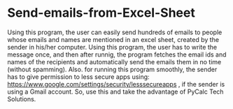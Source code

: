 # Send-emails-from-Excel-Sheet
Using this program, the user can easily send hundreds of emails to people whose emails and names are mentioned in an excel sheet, created by the sender in his/her computer. Using this program, the user has to write the message once, and then after runnig, the program fetches the email ids and names of the recipients and automatically send the emails them in no time (without spamming). Also. for running this program smoothly, the sender has to give permission to less secure apps using: https://www.google.com/settings/security/lesssecureapps , if the sender is using a Gmail account. So, use this and take the advantage of PyCalc Tech Solutions. 
